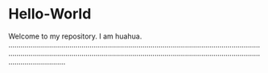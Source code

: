 # Hello-World
Welcome to my repository. I am huahua. ....................................................................................................................................................................................................................................................................................
